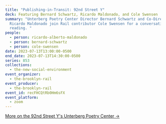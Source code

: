 ```yaml
---
title: "Publishing-in-Transit: 92nd Street Y"
deck: Featuring Bernard Schwartz, Ricardo Maldonado, and Cole Swensen
summary: "Unterberg Poetry Center Director Bernard Schwartz and Co-Director
  Ricardo Maldonado join Rail contributor Cole Swensen for a conversation and
  reading. "
people:
  - person: ricardo-alberto-maldonado
  - person: bernard-schwartz
  - person: cole-swensen
date: 2023-07-13T13:00:00-0500
end_date: 2023-07-13T14:30:00-0500
series: 853
collections:
  - the-new-social-environment
event_organizer:
  - the-brooklyn-rail
event_producer:
  - the-brooklyn-rail
event_id: recFHCQtRb0Hm6sFX
event_platform:
  - zoom
---
```

[M﻿ore on the 92nd Street Y's Unterberg Poetry Center →](https://www.92ny.org/poetry)